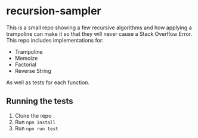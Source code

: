 # recursion-sampler
This is a small repo showing a few recursive algorithms and how applying a trampoline can make it so that they will never cause a Stack Overflow Error. This repo includes implementations for:
* Trampoline
* Memoize
* Factorial
* Reverse String

As well as tests for each function.

## Running the tests
1. Clone the repo
2. Run `npm install`
3. Run `npm run test`
